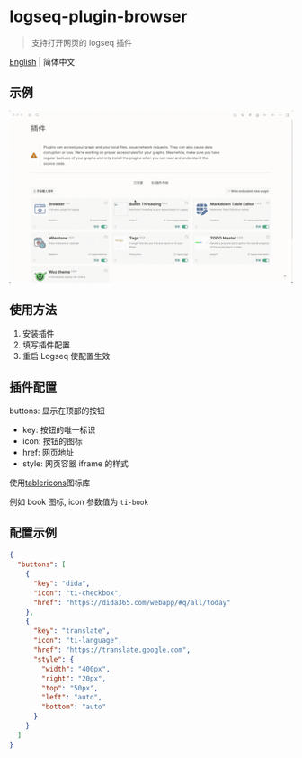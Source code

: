 # logseq-plugin-browser
> 支持打开网页的 logseq 插件

[English](./README.md) | 简体中文

## 示例
![demo](./demo.gif)

## 使用方法
1. 安装插件
2. 填写插件配置
3. 重启 Logseq 使配置生效

## 插件配置

buttons: 显示在顶部的按钮
  - key: 按钮的唯一标识
  - icon: 按钮的图标
  - href: 网页地址
  - style: 网页容器 iframe 的样式

使用[tablericons](https://tablericons.com/)图标库

例如 book 图标, icon 参数值为 `ti-book`

## 配置示例

```json
{
  "buttons": [
    {
      "key": "dida",
      "icon": "ti-checkbox",
      "href": "https://dida365.com/webapp/#q/all/today"
    },
    {
      "key": "translate",
      "icon": "ti-language",
      "href": "https://translate.google.com",
      "style": {
        "width": "400px",
        "right": "20px",
        "top": "50px",
        "left": "auto",
        "bottom": "auto"
      }
    }
  ]
}
```
